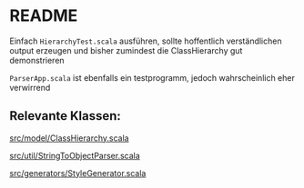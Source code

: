 # README #
Einfach ```HierarchyTest.scala``` ausführen, sollte hoffentlich verständlichen output erzeugen und bisher zumindest die ClassHierarchy gut demonstrieren

```ParserApp.scala``` ist ebenfalls ein testprogramm, jedoch wahrscheinlich eher verwirrend

## Relevante Klassen: ##

[src/model/ClassHierarchy.scala](https://bitbucket.org/Schnullerpip/stringtoobjectparser/src/5b96aa9a114403aa65ceb5237fe4d7cec082fd3b/src/model/ClassHierarchy.scala?at=master&fileviewer=file-view-default)

[src/util/StringToObjectParser.scala](https://bitbucket.org/Schnullerpip/stringtoobjectparser/src/5b96aa9a114403aa65ceb5237fe4d7cec082fd3b/src/util/StringToObjectParser.scala?at=master&fileviewer=file-view-default)

[src/generators/StyleGenerator.scala](https://bitbucket.org/Schnullerpip/stringtoobjectparser/src/5b96aa9a114403aa65ceb5237fe4d7cec082fd3b/src/generators/StyleGenerator.scala?at=master&fileviewer=file-view-default)